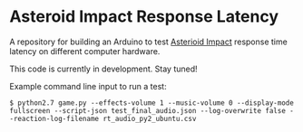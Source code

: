 # Asteroid Impact Response Latency
A repository for building an Arduino to test [Asterioid Impact](https://github.com/richardhuskey/asteroid_impact) response time latency on different computer hardware.

This code is currently in development. Stay tuned!

Example command line input to run a test:

```$ python2.7 game.py --effects-volume 1 --music-volume 0 --display-mode fullscreen --script-json test_final_audio.json --log-overwrite false --reaction-log-filename rt_audio_py2_ubuntu.csv```
